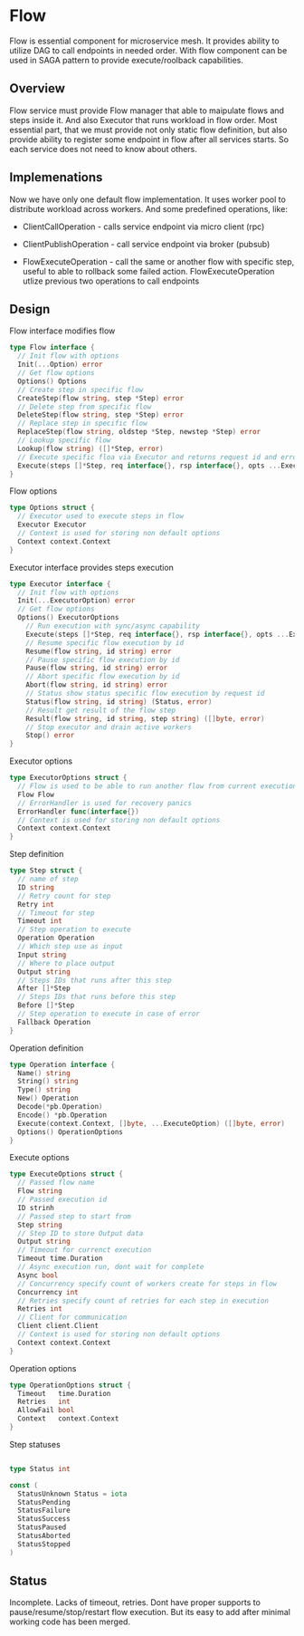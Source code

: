 # Flow

Flow is essential component for microservice mesh. It provides ability to utilize DAG to call endpoints in needed order. With flow component can be used in SAGA pattern to provide execute/roolback capabilities.

## Overview

Flow service must provide Flow manager that able to maipulate flows and steps inside it. And also Executor that runs workload in flow order. Most essential part, that we must provide not only static flow definition, but also provide ability to register some endpoint in flow after all services starts. So each service does not need to know about others.

## Implemenations

Now we have only one default flow implementation. It uses worker pool to distribute workload across workers. And some predefined operations, like:

* ClientCallOperation - calls service endpoint via micro client (rpc)

* ClientPublishOperation - call service endpoint via broker (pubsub)

* FlowExecuteOperation - call the same or another flow with specific step, 
  useful to able to rollback some failed action. FlowExecuteOperation utlize
  previous two operations to call endpoints

## Design

Flow interface modifies flow

```go
type Flow interface {
  // Init flow with options
  Init(...Option) error
  // Get flow options
  Options() Options
  // Create step in specific flow
  CreateStep(flow string, step *Step) error
  // Delete step from specific flow
  DeleteStep(flow string, step *Step) error
  // Replace step in specific flow
  ReplaceStep(flow string, oldstep *Step, newstep *Step) error
  // Lookup specific flow
  Lookup(flow string) ([]*Step, error)
  // Execute specific floa via Executor and returns request id and error, optionally fills rsp in case of sync execution
  Execute(steps []*Step, req interface{}, rsp interface{}, opts ...ExecuteOption) (string, error)
}                                                                                                
```

Flow options
```go
type Options struct {
  // Executor used to execute steps in flow
  Executor Executor
  // Context is used for storing non default options
  Context context.Context
}
```

Executor interface provides steps execution 

```go
type Executor interface {
  // Init flow with options
  Init(...ExecutorOption) error
  // Get flow options
  Options() ExecutorOptions
	// Run execution with sync/async capability
	Execute(steps []*Step, req interface{}, rsp interface{}, opts ...ExecuteOption) (string, error)
	// Resume specific flow execution by id
	Resume(flow string, id string) error
	// Pause specific flow execution by id
	Pause(flow string, id string) error
	// Abort specific flow execution by id
	Abort(flow string, id string) error
	// Status show status specific flow execution by request id
	Status(flow string, id string) (Status, error)
	// Result get result of the flow step
	Result(flow string, id string, step string) ([]byte, error)
	// Stop executor and drain active workers
	Stop() error
}
```

Executor options

```go
type ExecutorOptions struct {
  // Flow is used to be able to run another flow from current execution
  Flow Flow                                           
  // ErrorHandler is used for recovery panics
  ErrorHandler func(interface{})
  // Context is used for storing non default options
  Context context.Context
}
```

Step definition

```go
type Step struct {
  // name of step
  ID string
  // Retry count for step
  Retry int
  // Timeout for step
  Timeout int
  // Step operation to execute
  Operation Operation
  // Which step use as input
  Input string
  // Where to place output
  Output string
  // Steps IDs that runs after this step
  After []*Step
  // Steps IDs that runs before this step
  Before []*Step
  // Step operation to execute in case of error
  Fallback Operation
}                                                                                  
```

Operation definition

```go
type Operation interface {
  Name() string
  String() string
  Type() string
  New() Operation
  Decode(*pb.Operation)
  Encode() *pb.Operation
  Execute(context.Context, []byte, ...ExecuteOption) ([]byte, error)
  Options() OperationOptions
}
```

Execute options

```go
type ExecuteOptions struct {
  // Passed flow name
  Flow string
  // Passed execution id                                                      
  ID strinh
  // Passed step to start from
  Step string
  // Step ID to store Output data
  Output string
  // Timeout for currenct execution
  Timeout time.Duration
  // Async execution run, dont wait for complete
  Async bool
  // Concurrency specify count of workers create for steps in flow
  Concurrency int
  // Retries specify count of retries for each step in execution
  Retries int
  // Client for communication
  Client client.Client
  // Context is used for storing non default options
  Context context.Context
}
```

Operation options

```go
type OperationOptions struct {
  Timeout   time.Duration
  Retries   int
  AllowFail bool
  Context   context.Context
}
```

Step statuses

```go

type Status int

const (                       
  StatusUnknown Status = iota
  StatusPending
  StatusFailure
  StatusSuccess
  StatusPaused
  StatusAborted
  StatusStopped
)                             

```

## Status

Incomplete. Lacks of timeout, retries. Dont have proper supports to pause/resume/stop/restart flow execution.
But its easy to add after minimal working code has been merged.



